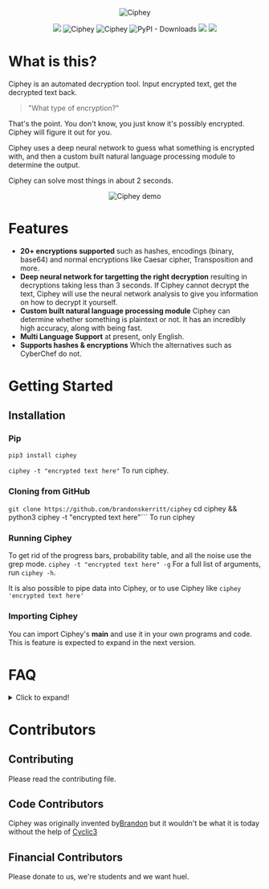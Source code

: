<p align="center">
  <img src="Pictures_for_README/binoculars.png" alt="Ciphey">
</p>


<p align="center">
<a href="https://pypi.org/project/ciphey/"><img src="https://img.shields.io/pypi/v/ciphey.svg"></a>
  <img src="https://img.shields.io/badge/License-MIT-yellow.svg" alt="Ciphey">
  <img src="https://github.com/brandonskerritt/Ciphey/workflows/Python%20application/badge.svg?branch=master" alt="Ciphey">
  <img alt="PyPI - Downloads" src="https://img.shields.io/pypi/dm/ciphey">
<img src="https://codecov.io/gh/ciphey/ciphey/branch/master/graph/badge.svg">
<a href="https://ciphey.readthedocs.io/"><img src="https://readthedocs.org/projects/ciphey/badge/"></a>
</p>

# What is this?
Ciphey is an automated decryption tool. Input encrypted text, get the decrypted text back.
> "What type of encryption?"

That's the point. You don't know, you just know it's possibly encrypted. Ciphey will figure it out for you.

Ciphey uses a deep neural network to guess what something is encrypted with, and then a custom built natural language processing module to determine the output.

Ciphey can solve most things in about 2 seconds.
<p align="center" href="https://asciinema.org/a/336257">
  <img src="Pictures_for_README/index.gif" alt="Ciphey demo">
</p>

# Features

- **20+ encryptions supported** such as hashes, encodings (binary, base64) and normal encryptions like Caesar cipher, Transposition and more.
- **Deep neural network for targetting the right decryption** resulting in decryptions taking less than 3 seconds. If Ciphey cannot decrypt the text, Ciphey will use the neural network analysis to give you information on how to decrypt it yourself.
- **Custom built natural language processing module** Ciphey can determine whether something is plaintext or not. It has an incredibly high accuracy, along with being fast.
- **Multi Language Support** at present, only English.
- **Supports hashes & encryptions** Which the alternatives such as CyberChef do not. 

# Getting Started
## Installation
### Pip
```pip3 install ciphey```

```ciphey -t "encrypted text here"```
To run ciphey.

### Cloning from GitHub
```git clone https://github.com/brandonskerritt/ciphey```
cd ciphey && python3 ciphey -t "encrypted text here"```
To run ciphey
### Running Ciphey
To get rid of the progress bars, probability table, and all the noise use the grep mode.
```ciphey -t "encrypted text here" -g```
For a full list of arguments, run `ciphey -h`.

It is also possible to pipe data into Ciphey, or to use Ciphey like `ciphey 'encrypted text here'`
### Importing Ciphey
You can import Ciphey\'s __main__ and use it in your own programs and code.
This is feature is expected to expand in the next version.
# FAQ

<details>
  <summary>Click to expand!</summary>
  
## Curious about the neural network or language checker? 
* The documentation is your friend at /docs
## The Internal Data packet
* Passed around in the program, it is `{"lc": self.lc, "IsPlaintext?": True, "Plaintext": translated, "Cipher": "Caesar", "Extra Information": "The rotation used is {counter}"}`
## What new features were added?
* Read the [changelog.md](changelog.md)
</details>


# Contributors
## Contributing
Please read the contributing file.
## Code Contributors
Ciphey was originally invented by[Brandon](https://github.com/brandonskerritt) but it wouldn't be what it is today without the help of [Cyclic3](https://github.com/Cyclic3)
## Financial Contributors
Please donate to us, we're students and we want huel.
